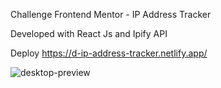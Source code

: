 Challenge Frontend Mentor - IP Address Tracker

Developed with React Js and Ipify API

Deploy https://d-ip-address-tracker.netlify.app/

![desktop-preview](https://user-images.githubusercontent.com/66961947/131009742-88ab66ff-7e72-4e64-a454-e2da18f68109.jpg)
